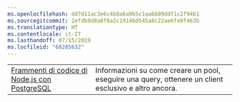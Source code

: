 ```yaml
---
ms.openlocfilehash: dd7d11ac3e6c4b8a6a9b5c1aa6689ddf1c2f94b1
ms.sourcegitcommit: 2efdb9d8a8f8a2c1914bd545a8c22ae6fe0f463b
ms.translationtype: HT
ms.contentlocale: it-IT
ms.lasthandoff: 07/15/2019
ms.locfileid: "68285632"
---
```

| | |
|--|--|
| [Frammenti di codice di Node.js con PostgreSQL](https://www.npmjs.com/package/pg) | Informazioni su come creare un pool, eseguire una query, ottenere un client esclusivo e altro ancora.